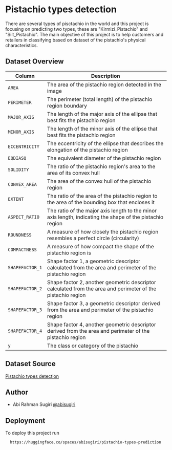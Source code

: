 
# Pistachio types detection

There are several types of pisctachio in the world and this project is focusing on predicting two types, these are "Kirmizi_Pistachio" and "Siit_Pistachio". The main objective of this project is to help customers and retailers in classifying based on dataset of the pistachio's physical characteristics.



## Dataset Overview

| Column | Description |
| --- | --- |
| `AREA` | The area of the pistachio region detected in the image |
| `PERIMETER` | The perimeter (total length) of the pistachio region boundary |
| `MAJOR_AXIS` | The length of the major axis of the ellipse that best fits the pistachio region|
| `MINOR_AXIS` | The length of the minor axis of the ellipse that best fits the pistachio region |
| `ECCENTRICITY` | The eccentricity of the ellipse that describes the elongation of the pistachio region |
| `EQDIASQ` | The equivalent diameter of the pistachio region |
| `SOLIDITY` | The ratio of the pistachio region's area to the area of its convex hull |
| `CONVEX_AREA` | The area of the convex hull of the pistachio region |
| `EXTENT` | The ratio of the area of the pistachio region to the area of the bounding box that encloses it |
| `ASPECT_RATIO` | The ratio of the major axis length to the minor axis length, indicating the shape of the pistachio region |
| `ROUNDNESS` | A measure of how closely the pistachio region resembles a perfect circle (circularity) |
| `COMPACTNESS` | A measure of how compact the shape of the pistachio region is |
| `SHAPEFACTOR_1` | Shape factor 1, a geometric descriptor calculated from the area and perimeter of the pistachio region |
| `SHAPEFACTOR_2` | Shape factor 2, another geometric descriptor calculated from the area and perimeter of the pistachio region |
| `SHAPEFACTOR_3` | Shape factor 3, a geometric descriptor derived from the area and perimeter of the pistachio region |
| `SHAPEFACTOR_4` | Shape factor 4, another geometric descriptor derived from the area and perimeter of the pistachio region |
| `y` | The class or category of the pistachio |


## Dataset Source

[Pistachio types detection](https://www.kaggle.com/datasets/amirhosseinmirzaie/pistachio-types-detection)
## Author

- Abi Rahman Sugiri [@abisugiri](https://www.github.com/abisugiri)


## Deployment

To deploy this project run

```bash
  https://huggingface.co/spaces/abisugiri/pistachio-types-prediction
```

